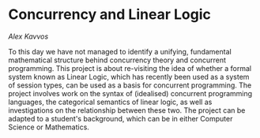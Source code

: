 # Concurrency and Linear Logic

_Alex Kavvos_

To this day we have not managed to identify a unifying, fundamental mathematical structure behind concurrency theory and concurrent programming. This project is about re-visiting the idea of whether a formal system known as Linear Logic, which has recently been used as a system of session types, can be used as a basis for concurrent programming. The project involves work on the syntax of (idealised) concurrent programming languages, the categorical semantics of linear logic, as well as investigations on the relationship between these two. The project can be adapted to a student's background, which can be in either Computer Science or Mathematics.
